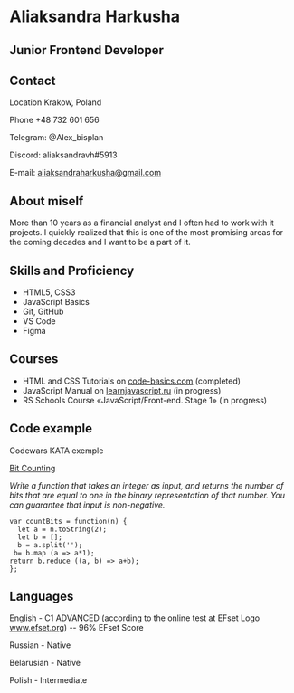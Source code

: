 # Aliaksandra Harkusha
## Junior Frontend Developer
## Contact
Location Krakow, Poland

Phone +48 732 601 656

Telegram: @Alex_bisplan

Discord: aliaksandravh#5913

E-mail: aliaksandraharkusha@gmail.com

## About miself
More than 10 years as a financial analyst and I often had to work with it projects. I quickly realized that this is one of the most promising areas for the coming decades and I want to be a part of it.

## Skills and Proficiency
* HTML5, CSS3
* JavaScript Basics
* Git, GitHub
* VS Code
* Figma
## Courses
* HTML and CSS Tutorials on [code-basics.com](https://code-basics.com/) (completed)
* JavaScript Manual on [learnjavascript.ru](https://learn.javascript.ru/) (in progress)
* RS Schools Course «JavaScript/Front-end. Stage 1» (in progress)

## Code example
Codewars KATA exemple

[Bit Counting]([адрес](https://www.codewars.com/kata/526571aae218b8ee490006f4) "Страница КАТА на Codewars")


*Write a function that takes an integer as input, and returns the number of bits that are equal to one in the binary representation of that number. You can guarantee that input is non-negative.*
```
var countBits = function(n) {
  let a = n.toString(2);
  let b = [];
  b = a.split('');
 b= b.map (a => a*1);
return b.reduce ((a, b) => a+b);
};
```

## Languages
English - C1 ADVANCED (according to the online test at EFset Logo www.efset.org) -- 96% EFset Score

Russian - Native

Belarusian - Native

Polish - Intermediate

